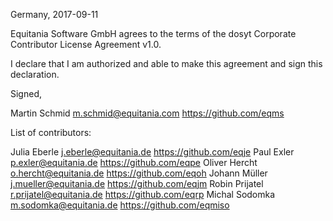 Germany, 2017-09-11

Equitania Software GmbH agrees to the terms of the
dosyt  Corporate Contributor License Agreement v1.0.

I declare that I am authorized and able to make this agreement and sign this
declaration.

Signed,

Martin Schmid m.schmid@equitania.com https://github.com/eqms

List of contributors:

Julia Eberle j.eberle@equitania.de https://github.com/eqje
Paul Exler p.exler@equitania.de https://github.com/eqpe
Oliver Hercht o.hercht@equitania.de https://github.com/eqoh
Johann Müller j.mueller@equitania.de https://github.com/eqjm
Robin Prijatel r.prijatel@equitania.de https://github.com/eqrp
Michal Sodomka m.sodomka@equitania.de https://github.com/eqmiso

